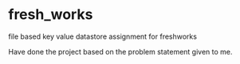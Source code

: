 # fresh_works
file based key value datastore assignment for freshworks

Have done the project based on the problem statement given to me.
